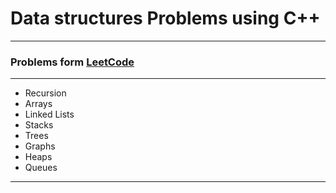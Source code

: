 # Data structures Problems using C++
---
### Problems form [LeetCode](https://leetcode.com/problemset/)
---
- Recursion
- Arrays
- Linked Lists
- Stacks
- Trees
- Graphs
- Heaps
- Queues
----
